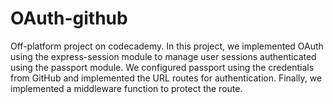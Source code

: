 # OAuth-github

Off-platform project on codecademy.
In this project, we implemented OAuth using the express-session module to manage user sessions authenticated using the passport module. We configured passport using the credentials from GitHub and implemented the URL routes for authentication. Finally, we implemented a middleware function to protect the route.

